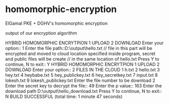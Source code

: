 # homomorphic-encryption
ElGamal PKE + DGHV's homomorphic encryption
 
 output of our encryption algorithm
 
HYBRID HOMOMORPHIC ENCRYTPION
1	UPLOAD
2	DOWNLOAD
Enter your option::
1
Enter the file path::D:\output\hello.txt     // file in this part will be encrypted and moved to cloud location specified inside program, secret and public files will be create 
                                               // in the same location of hello.txt
Press Y to continue, N to exit::
Y
HYBRID HOMOMORPHIC ENCRYTPION
1	UPLOAD
2	DOWNLOAD
Enter your option::
2
FILES IN THE CLOUD
1  h.txt
2  hello.txt
3  hey.txt
4  heybabe.txt
5  hey_publickey.txt
6  hey_secretkey.txt
7  input.txt
8  lokesh.txt
9  lokesh_publickey.txt
Enter the file number to be download
2
Enter the secret key to decrypt the file::
49
Enter the p value::
163
Enter the download path
D:\output\hello_download.txt
Press Y to continue, N to exit::
N
BUILD SUCCESSFUL (total time: 1 minute 47 seconds)
